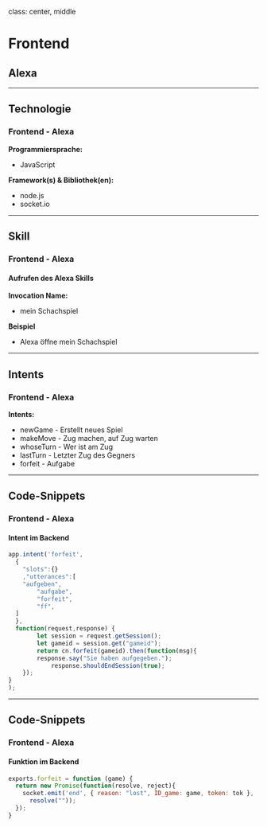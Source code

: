 class: center, middle
# Frontend
## Alexa

---

## Technologie
### Frontend - Alexa

__Programmiersprache:__
- JavaScript

__Framework(s) & Bibliothek(en):__
- node.js
- socket.io

---

## Skill
### Frontend - Alexa

#### Aufrufen des Alexa Skills
__Invocation Name:__
- mein Schachspiel

__Beispiel__
- Alexa öffne mein Schachspiel

---

## Intents
### Frontend - Alexa

__Intents:__
- newGame - Erstellt neues Spiel
- makeMove - Zug machen, auf Zug warten
- whoseTurn - Wer ist am Zug
- lastTurn - Letzter Zug des Gegners
- forfeit - Aufgabe

---

## Code-Snippets
### Frontend - Alexa

#### Intent im Backend
```js
app.intent('forfeit',
  {
    "slots":{}
	,"utterances":[
    "aufgeben",
		"aufgabe",
		"forfeit",
		"ff",
  ]
  },
  function(request,response) {
		let session = request.getSession();
		let gameid = session.get("gameid");
		return cn.forfeit(gameid).then(function(msg){
	  	response.say("Sie haben aufgegeben.");
			response.shouldEndSession(true);
	});
}
);
```

---

## Code-Snippets
### Frontend - Alexa

#### Funktion im Backend
```js
exports.forfeit = function (game) {
  return new Promise(function(resolve, reject){
    socket.emit('end', { reason: "lost", ID_game: game, token: tok },
      resolve(""));
  });
}
```
